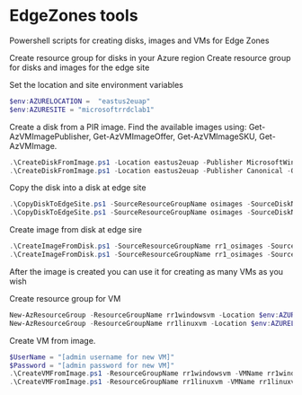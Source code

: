 # EdgeZones tools

Powershell scripts for creating disks, images and VMs for Edge Zones


Create resource group for disks in your Azure region 
Create resource group for disks and images for the edge site


Set the location and site environment variables<br>
```powershell
$env:AZURELOCATION =  "eastus2euap"
$env:AZURESITE = "microsoftrrdclab1"
```

Create a disk from a PIR image. Find the available images using: Get-AzVMImagePublisher, Get-AzVMImageOffer, Get-AzVMImageSKU, Get-AzVMImage.  
```powershell
.\CreateDiskFromImage.ps1 -Location eastus2euap -Publisher MicrosoftWindowsServer -Offer WindowsServer -Sku 2019-Datacenter -Version 2019.0.20181107 -ResourceGroupName osimages -DiskName windowsserver_2019_datacenter
.\CreateDiskFromImage.ps1 -Location eastus2euap -Publisher Canonical -Offer UbuntuServer -Sku 18.04-LTS -Version 18.04.202011120 -ResourceGroupName osimages -DiskName ubuntuserver_1804_LTS
```

Copy the disk into a disk at edge site 
```powershell
.\CopyDiskToEdgeSite.ps1 -SourceResourceGroupName osimages -SourceDiskName windowsserver_2019_datacenter -ResourceGroupName rr1_osimages -DiskName windowsserver_2019_datacenter
.\CopyDiskToEdgeSite.ps1 -SourceResourceGroupName osimages -SourceDiskName ubuntuserver_1804_LTS -ResourceGroupName rr1_osimages -DiskName ubuntuserver_1804_LTS
```

Create image from disk at edge sire
```powershell
.\CreateImageFromDisk.ps1 -SourceResourceGroupName rr1_osimages -SourceDiskName windowsserver_2019_datacenter -ResourceGroupName rr1_osimages -ImageName windowsserver_2019_datacenter -OsType Windows
.\CreateImageFromDisk.ps1 -SourceResourceGroupName rr1_osimages -SourceDiskName ubuntuserver_1804_LTS -ResourceGroupName rr1_osimages -ImageName ubuntuserver_1804_LTS -OsType Linux
```

After the image is created you can use it for creating as many VMs as you wish

Create resource group for VM 
```powershell
New-AzResourceGroup -ResourceGroupName rr1windowsvm -Location $env:AZURELOCATION
New-AzResourceGroup -ResourceGroupName rr1linuxvm -Location $env:AZURELOCATION
```

Create VM from image.   
```powershell
$UserName = "[admin username for new VM]"
$Password = "[admin password for new VM]"
.\CreateVMFromImage.ps1 -ResourceGroupName rr1windowsvm -VMName rr1windowsvm -ImageResourceGroupName rr1_osimages -ImageName windowsserver_2019_datacenter -UserName $UserName -Password $Password
.\CreateVMFromImage.ps1 -ResourceGroupName rr1linuxvm -VMName rr1linuxvm -ImageResourceGroupName rr1_osimages -ImageName ubuntuserver_1804_LTS -UserName $UserName -Password $Password
```
